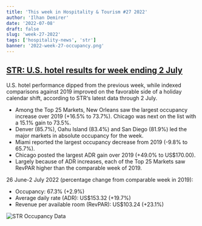 ```yaml
---
title: 'This week in Hospitality & Tourism #27 2022'
author: 'Ilhan Demirer'
date: '2022-07-08'
draft: false
slug: 'week-27-2022'
tags: ['hospitality-news', 'str']
banner: '2022-week-27-occupancy.png'
---
```


## [STR: U.S. hotel results for week ending 2 July](https://str.com/press-release/str-us-hotel-results-week-ending-2-july)

U.S. hotel performance dipped from the previous week, while indexed comparisons against 2019 improved on the favorable side of a holiday calendar shift, according to STR‘s latest data through 2 July.

- Among the Top 25 Markets, New Orleans saw the largest occupancy increase over 2019 (+16.5% to 73.7%). Chicago was next on the list with a 15.1% gain to 73.5%.
- Denver (85.7%), Oahu Island (83.4%) and San Diego (81.9%) led the major markets in absolute occupancy for the week.
- Miami reported the largest occupancy decrease from 2019 (-9.8% to 65.7%).
- Chicago posted the largest ADR gain over 2019 (+49.0% to US$170.00).
- Largely because of ADR increases, each of the Top 25 Markets saw RevPAR higher than the comparable week of 2019.

26 June-2 July 2022 (percentage change from comparable week in 2019):

- Occupancy: 67.3% (+2.9%)
- Average daily rate (ADR): US$153.32 (+19.7%)
- Revenue per available room (RevPAR): US$103.24 (+23.1%)

![STR Occupancy Data](/images/blogimages/2022-week-27-occupancy.png)
